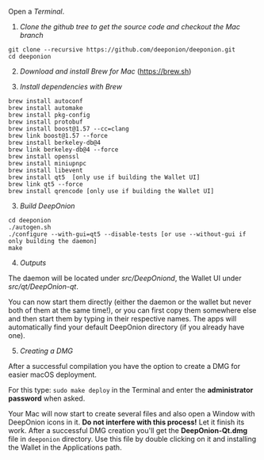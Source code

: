 Open a *Terminal*.

1.  *Clone the github tree to get the source code and checkout the Mac branch*

```
git clone --recursive https://github.com/deeponion/deeponion.git
cd deeponion
```

2.  *Download and install Brew for Mac* (https://brew.sh)

3.  *Install dependencies with Brew*

```
brew install autoconf
brew install automake
brew install pkg-config
brew install protobuf
brew install boost@1.57 --cc=clang 
brew link boost@1.57 --force
brew install berkeley-db@4 
brew link berkeley-db@4 --force
brew install openssl 
brew install miniupnpc
brew install libevent
brew install qt5  [only use if building the Wallet UI]
brew link qt5 --force
brew install qrencode [only use if building the Wallet UI]
```
3.  *Build DeepOnion*

```
cd deeponion
./autogen.sh
./configure --with-gui=qt5 --disable-tests [or use --without-gui if only building the daemon]
make
```

4. *Outputs*

The daemon will be located under *src/DeepOniond*, the Wallet UI under *src/qt/DeepOnion-qt*.

You can now start them directly (either the daemon or the wallet but never both of them at the same time!), or you can first copy them somewhere else and then start them by typing in their respective names. The apps will automatically find your default DeepOnion directory (if you already have one).

5. *Creating a DMG*

After a successful compilation you have the option to create a DMG for easier macOS deployment. 

For this type: `sudo make deploy` in the Terminal and enter the **administrator password** when asked. 

Your Mac will now start to create several files and also open a Window with DeepOnion icons in it. **Do not interfere with this process!** Let it finish its work. After a successful DMG creation you'll get the **DeepOnion-Qt.dmg** file in `deeponion` directory. Use this file by double clicking on it and installing the Wallet in the Applications path.
